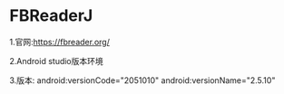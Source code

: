 # FBReaderJ

1.官网:https://fbreader.org/

2.Android studio版本环境

3.版本:
    android:versionCode="2051010"
    android:versionName="2.5.10"
